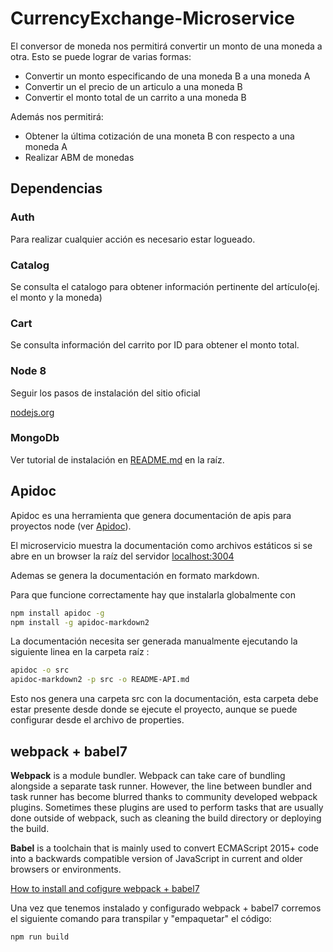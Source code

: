# CurrencyExchange-Microservice
El conversor de moneda nos permitirá convertir un monto de una moneda a otra. Esto se puede lograr de varias formas:

- Convertir un monto especificando de una moneda B a una moneda A
- Convertir un el precio de un articulo a una moneda B
- Convertir el monto total de un carrito a una moneda B

Además nos permitirá:

- Obtener la última cotización de una moneta B con respecto a una moneda A
- Realizar ABM de monedas

## Dependencias

### Auth

Para realizar cualquier acción es necesario estar logueado.

### Catalog

Se consulta el catalogo para obtener información pertinente del artículo(ej. el monto y la moneda)

### Cart

Se consulta información del carrito por ID para obtener el monto total.

### Node 8

Seguir los pasos de instalación del sitio oficial

[nodejs.org](https://nodejs.org/en/)

### MongoDb

Ver tutorial de instalación en [README.md](../README.md) en la raíz.

## Apidoc

Apidoc es una herramienta que genera documentación de apis para proyectos node (ver [Apidoc](http://apidocjs.com/)).

El microservicio muestra la documentación como archivos estáticos si se abre en un browser la raíz del servidor [localhost:3004](http://localhost:3004/)

Ademas se genera la documentación en formato markdown.

Para que funcione correctamente hay que instalarla globalmente con

```bash
npm install apidoc -g
npm install -g apidoc-markdown2
```

La documentación necesita ser generada manualmente ejecutando la siguiente linea en la carpeta raíz :

```bash
apidoc -o src
apidoc-markdown2 -p src -o README-API.md
```

Esto nos genera una carpeta src con la documentación, esta carpeta debe estar presente desde donde se ejecute el proyecto, aunque se puede configurar desde el archivo de properties.


## webpack + babel7

**Webpack** is a module bundler. Webpack can take care of bundling alongside a separate task runner. However, the line between bundler and task runner has become blurred thanks to community developed webpack plugins. Sometimes these plugins are used to perform tasks that are usually done outside of webpack, such as cleaning the build directory or deploying the build.

**Babel** is a toolchain that is mainly used to convert ECMAScript 2015+ code into a backwards compatible version of JavaScript in current and older browsers or environments.

[How to install and cofigure webpack + babel7](https://medium.com/oredi/webpack-with-babel-7-b61f7caa9565)

Una vez que tenemos instalado y configurado webpack + babel7 corremos el siguiente comando para transpilar y "empaquetar" el código:
```
npm run build
```